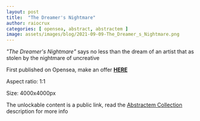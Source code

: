 ```yaml
---
layout: post
title:  "The Dreamer's Nightmare"
author: raiocrux
categories: [ opensea, abstract, abstractem ]
image: assets/images/blog/2021-09-09-The_Dreamer_s_Nightmare.png
---
```


_"The Dreamer's Nightmare"_ says no less than the dream of an artist that as stolen by the nightmare of uncreative

First published on Opensea, make an offer **[HERE](https://opensea.io/assets/0x495f947276749ce646f68ac8c248420045cb7b5e/1424050934219482094641052345481048971115530496503602941533414513584667361281)**

Aspect ratio: 1:1

Size: 4000x4000px

The unlockable content is a public link, read the [Abstractem Collection](https://opensea.io/collection/abstractem) description for more info